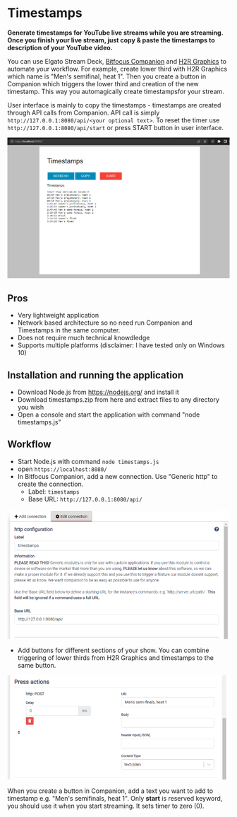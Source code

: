 # Timestamps
**Generate timestamps for YouTube live streams while you are streaming. Once you finish your live stream, just copy & paste the timestamps to description of your YouTube video.**

You can use Elgato Stream Deck, [Bitfocus Companion](https://bitfocus.io/companion) and [H2R Graphics](https://h2r.graphics/) to automate your workflow. For example, create lower third with H2R Graphics which name is "Men's semifinal, heat 1". Then you create a button in Companion which triggers the lower third and creation of the new timestamp. This way you automagically create timestampsfor your stream.

User interface is mainly to copy the timestamps - timestamps are created through API calls from Companion. API call is simply `http://127.0.0.1:8080/api/<your optional text>`. To reset the timer use `http://127.0.0.1:8080/api/start` or press START button in user interface.

![User interface is very simple as content is created through the API](https://github.com/proalvo/timestamps/blob/main/images/timestamps.png)

## Pros
- Very lightweight application
- Network based architecture so no need run Companion and Timestamps in the same computer.
- Does not require much technical knowdledge
- Supports multiple platforms (disclaimer: I have tested only on Windows 10)

## Installation and running the application
- Download Node.js from https://nodejs.org/ and install it
- Download timestamps.zip from here and extract files to any directory you wish
- Open a console and start the application with command "node timestamps.js"
  
## Workflow
- Start Node.js with command ```node timestamps.js```
- open `https://localhost:8080/`
- In Bitfocus Companion, add a new connection. Use "Generic http" to create the connection.
  - Label: `timestamps`
  - Base URL: `http://127.0.0.1:8080/api/`
 
![alt text](https://github.com/proalvo/timestamps/blob/main/images/companion-http-connection.png?raw=true)
    
- Add buttons for different sections of your show. You can combine triggering of lower thirds from H2R Graphics and timestamps to the same button.

![alt text](https://github.com/proalvo/timestamps/blob/main/images/companion-press-action.png?raw=true)

When you create a button in Companion, add a text you want to add to timestamp e.g. "Men's semifinals, heat 1". Only **start** is reserved keyword, you should use it when you start streaming. It sets timer to zero (0).
